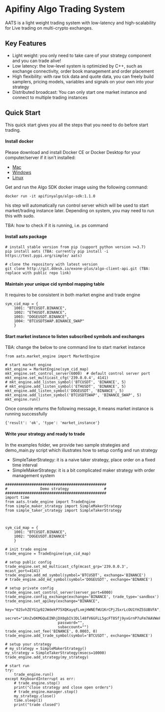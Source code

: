 # Apifiny Algo Trading System

AATS is a light weight trading system with low-latency and high-scalability for Live trading on multi-crypto exchanges. 

## Key Features
* Light weight: you only need to take care of your strategy component and you can trade alive!
* Low latency: the low-level system is optimizied by C++, such as exchange connectivity, order book management and order placement
* High flexibility: with raw tick data and quote data, you can freely build samplers, pricing models, variables and signals on your own into your strategy
* Distributed broadcast: You can only start one market instance and connect to multiple trading instances

## Quick Start
This quick start gives you all the steps that you need to do before start trading.

#### Install docker
Please download and install Docker CE or Docker Desktop for your computer/server if it isn't installed:

- [Mac](https://docs.docker.com/docker-for-mac/install/)
- [Windows](https://docs.docker.com/docker-for-windows/install/)
- [Linux](https://docs.docker.com/install/)

Get and run the Algo SDK docker image using the following command:
```
docker run -it apifinyalgo/algo-sdk:1.1.0
```
his step will automatically run control server which will be used to start market/trading instance later. Depending on system, you may need to run this with sudo.

TBA: how to check if it is running, i.e. ps command
#### Install aats package
```
# install stable version from pip (support python version >=3.7)
pip install aats (TBA: currently pip install -i https://test.pypi.org/simple/ aats)

# clone the repository with latest version
git clone http://git.ddesk.io/exone-plus/algo-client-api.git (TBA: replace with public repo link)
```

#### Maintain your unique cid symbol mapping table 
It requires to be consistent in both market engine and trade engine
```
sym_cid_map = {
    1001: "BTCUSDT.BINANCE",
    1002: "ETHUSDT.BINANCE",
    1003: "DOGEUSDT.BINANCE",
    1004: "BTCUSDTSWAP.BINANCE_SWAP"
    }
```

#### Start market instance to listen subscribed symbols and exchanges
TBA: change the below to one command line to start market instance
```
from aats.market_engine import MarketEngine

# start market engine
mkt_engine = MarketEngine(sym_cid_map)
mkt_engine.set_control_server(6000)  # default control server port
mkt_engine.set_multicast_cfg('239.0.0.4', 4141)
# mkt_engine.add_listen_symbol('BTCUSDT', 'BINANCE', 5)
# mkt_engine.add_listen_symbol('ETHUSDT', 'BINANCE', 5)
mkt_engine.add_listen_symbol('DOGEUSDT', 'BINANCE', 5)
mkt_engine.add_listen_symbol('BTCUSDTSWAP', 'BINANCE_SWAP', 5)
mkt_engine.run()

```
Once console returns the following message, it means market instance is running successfully
```
{'result': 'ok', 'type': 'market_instance'}
```

#### Write your strategy and ready to trade
In the examples folder, we provide two sample strategies and demo_main.py script which illustrates how to setup config and run strategy

- SimpleTakerStrategy: it is a naive taker strategy, place order on a fixed time interval
- SimpleMakerStrategy: it is a bit complicated maker strategy with order management system

```
##############################################
#               Demo strategy                #
##############################################
import time
from aats.trade_engine import TradeEngine
from simple_maker_strategy import SimpleMakerStrategy
from simple_taker_strategy import SimpleTakerStrategy



sym_cid_map = {
    1001: "BTCUSDT.BINANCE",
    1002: "DOGEUSDT.BINANCE"
    }

# init trade engine
trade_engine = TradeEngine(sym_cid_map)

# setup public config
trade_engine.set_md_multicast_cfg(mcast_grp='239.0.0.3', mcast_port=4141)
trade_engine.add_md_symbol(symbol='BTCUSDT', exchange='BINANCE')
# trade_engine.add_md_symbol(symbol='DOGEUSDT', exchange='BINANCE')

# setup private config
trade_engine.set_control_server(server_port=6000)
trade_engine.config_exchange(exchange='BINANCE', trade_type='sandbox')
trade_engine.set_apikey(exchange="BINANCE", 
                        key="02SvhZEYG1p92JWdekP75XQKayqfLxmjHWNEfWU1KrCPjJ5xrLcOU1YHZ5SUBVFA", 
                        secret="iKnZvDKMGQuEINhjDX8gbIVJDLl48fV6GFLL5gcFT8Sfj9yxGrnP7uFm7AAVWeFP", 
                        password="",
                        subaccount="")
trade_engine.set_fee('BINANCE', 0.0003, 0)
trade_engine.add_trade_symbol(symbol='BTCUSDT', exchange='BINANCE')

# setup your strategy
# my_strategy = SimpleMakerStrategy()
my_strategy = SimpleTakerStrategy(msecs=10000)
trade_engine.add_strategy(my_strategy)

# start run
try:
    trade_engine.run()
except KeyboardInterrupt as err:
    # trade_engine.stop()
    print("close strategy and close open orders")
    # trade_engine.manager.stop()
    my_strategy.close()
    time.sleep(1)
    print("trade closed")    
```